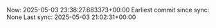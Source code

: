 Now: 2025-05-03 23:38:27.683373+00:00 Earliest commit since sync: None Last sync: 2025-05-03 21:02:31+00:00
